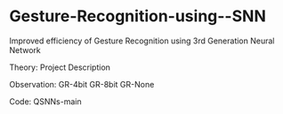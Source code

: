 # Gesture-Recognition-using--SNN
Improved efficiency of Gesture Recognition using 3rd Generation Neural Network

Theory:
Project Description

Observation: 
GR-4bit
GR-8bit
GR-None

Code:
QSNNs-main
